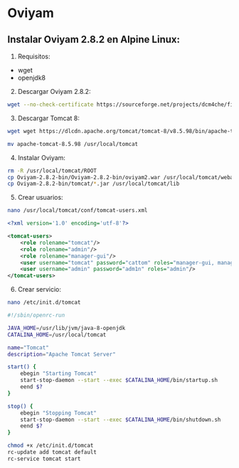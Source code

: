 # Oviyam

## Instalar Oviyam 2.8.2 en Alpine Linux:
1. Requisitos:
* wget
* openjdk8

2. Descargar Oviyam 2.8.2:
```sh
wget --no-check-certificate https://sourceforge.net/projects/dcm4che/files/Oviyam/2.8.2/Oviyam-2.8.2-bin.zip/download -O oviyam.zip && unzip oviyam.zip
```

3. Descargar Tomcat 8:
```sh
wget wget https://dlcdn.apache.org/tomcat/tomcat-8/v8.5.98/bin/apache-tomcat-8.5.98.tar.gz && tar -xvzf apache-tomcat-8.5.98.tar.gz

mv apache-tomcat-8.5.98 /usr/local/tomcat
```

4. Instalar Oviyam:
```sh
rm -R /usr/local/tomcat/ROOT
cp Oviyam-2.8.2-bin/Oviyam-2.8.2-bin/oviyam2.war /usr/local/tomcat/webapps/ROOT.war
cp Oviyam-2.8.2-bin/tomcat/*.jar /usr/local/tomcat/lib
```

5. Crear usuarios:
```sh
nano /usr/local/tomcat/conf/tomcat-users.xml
```
```xml
<?xml version='1.0' encoding='utf-8'?>

<tomcat-users>
	<role rolename="tomcat"/>
	<role rolename="admin"/>
	<role rolename="manager-gui"/>
	<user username="tomcat" password="cattom" roles="manager-gui, manager-script, manager-status, manager-jmx"/>
	<user username="admin" password="adm1n" roles="admin"/>
</tomcat-users>
```

6. Crear servicio:
```sh
nano /etc/init.d/tomcat
```

```sh
#!/sbin/openrc-run

JAVA_HOME=/usr/lib/jvm/java-8-openjdk
CATALINA_HOME=/usr/local/tomcat

name="Tomcat"
description="Apache Tomcat Server"

start() {
	ebegin "Starting Tomcat"
	start-stop-daemon --start --exec $CATALINA_HOME/bin/startup.sh
	eend $?
}

stop() {
	ebegin "Stopping Tomcat"
	start-stop-daemon --start --exec $CATALINA_HOME/bin/shutdown.sh
	eend $?
}
```

```sh
chmod +x /etc/init.d/tomcat
rc-update add tomcat default
rc-service tomcat start
```
